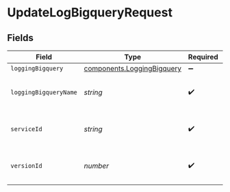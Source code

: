 # UpdateLogBigqueryRequest


## Fields

| Field                                                                           | Type                                                                            | Required                                                                        | Description                                                                     | Example                                                                         |
| ------------------------------------------------------------------------------- | ------------------------------------------------------------------------------- | ------------------------------------------------------------------------------- | ------------------------------------------------------------------------------- | ------------------------------------------------------------------------------- |
| `loggingBigquery`                                                               | [components.LoggingBigquery](../../../sdk/models/components/loggingbigquery.md) | :heavy_minus_sign:                                                              | N/A                                                                             |                                                                                 |
| `loggingBigqueryName`                                                           | *string*                                                                        | :heavy_check_mark:                                                              | The name for the real-time logging configuration.                               | test-log-endpoint                                                               |
| `serviceId`                                                                     | *string*                                                                        | :heavy_check_mark:                                                              | Alphanumeric string identifying the service.                                    | SU1Z0isxPaozGVKXdv0eY                                                           |
| `versionId`                                                                     | *number*                                                                        | :heavy_check_mark:                                                              | Integer identifying a service version.                                          | 1                                                                               |